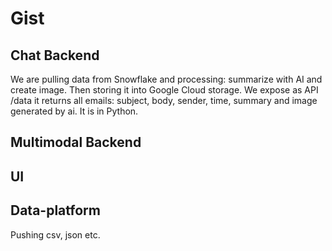 # Gist

## Chat Backend
We are pulling data from Snowflake and processing: summarize with AI and create image. Then storing it into Google Cloud storage.
We expose as API /data it returns all emails: subject, body, sender, time, summary and image generated by ai. It is in Python.

## Multimodal Backend


## UI

## Data-platform
Pushing csv, json etc.
